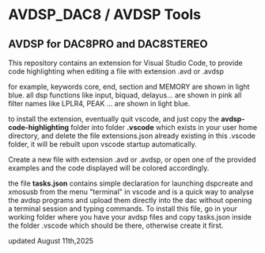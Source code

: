 # AVDSP_DAC8 / AVDSP Tools
## AVDSP for DAC8PRO and DAC8STEREO

This repository contains an extension for Visual Studio Code, to provide code highlighting when editing a file with extension .avd or .avdsp

for example, keywords core, end, section and MEMORY are shown in light blue.
all dsp functions like input, biquad, delayus... are shown in pink
all filter names like LPLR4, PEAK ... are shown in light blue.

to install the extension, eventually quit vscode, and just copy the **avdsp-code-highlighting** folder into folder **.vscode** which exists in your user home directory, and delete the file extensions.json already existing in this .vscode folder, it will be rebuilt upon vscode startup automatically.

Create a new file with extension .avd or .avdsp, or open one of the provided examples and the code displayed will be colored accordingly.

the file **tasks.json** contains simple declaration for launching dspcreate and xmosusb from the menu "terminal" in vscode and is a quick way to analyse the avdsp programs and upload them directly into the dac without opening a terminal session and typing commands.
 To install this file, go in your working folder where you have your avdsp files and copy tasks.json inside the folder .vscode which should be there, otherwise create it first.

updated August 11th,2025
